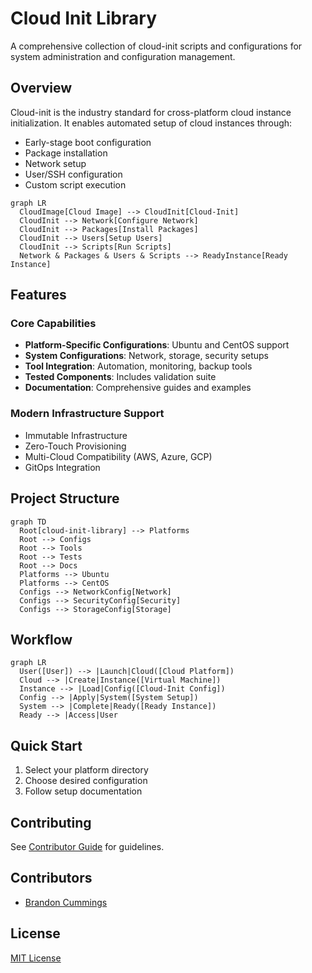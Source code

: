 # Cloud Init Library

A comprehensive collection of cloud-init scripts and configurations for system administration and configuration management.

## Overview

Cloud-init is the industry standard for cross-platform cloud instance initialization. It enables automated setup of cloud instances through:

- Early-stage boot configuration
- Package installation
- Network setup
- User/SSH configuration
- Custom script execution

```mermaid
graph LR
  CloudImage[Cloud Image] --> CloudInit[Cloud-Init]
  CloudInit --> Network[Configure Network]
  CloudInit --> Packages[Install Packages]
  CloudInit --> Users[Setup Users]
  CloudInit --> Scripts[Run Scripts]
  Network & Packages & Users & Scripts --> ReadyInstance[Ready Instance]
```

## Features

### Core Capabilities

- **Platform-Specific Configurations**: Ubuntu and CentOS support
- **System Configurations**: Network, storage, security setups
- **Tool Integration**: Automation, monitoring, backup tools
- **Tested Components**: Includes validation suite
- **Documentation**: Comprehensive guides and examples

### Modern Infrastructure Support

- Immutable Infrastructure
- Zero-Touch Provisioning
- Multi-Cloud Compatibility (AWS, Azure, GCP)
- GitOps Integration

## Project Structure

```mermaid
graph TD
  Root[cloud-init-library] --> Platforms
  Root --> Configs
  Root --> Tools
  Root --> Tests
  Root --> Docs
  Platforms --> Ubuntu
  Platforms --> CentOS
  Configs --> NetworkConfig[Network]
  Configs --> SecurityConfig[Security]
  Configs --> StorageConfig[Storage]
```

## Workflow

```mermaid
graph LR
  User([User]) --> |Launch|Cloud([Cloud Platform])
  Cloud --> |Create|Instance([Virtual Machine])
  Instance --> |Load|Config([Cloud-Init Config])
  Config --> |Apply|System([System Setup])
  System --> |Complete|Ready([Ready Instance])
  Ready --> |Access|User
```

## Quick Start

1. Select your platform directory
2. Choose desired configuration
3. Follow setup documentation

## Contributing

See [Contributor Guide](docs/contributor-guide.md) for guidelines.

## Contributors

- [Brandon Cummings](https://github.com/rbcmgs)

## License

[MIT License](LICENSE)

